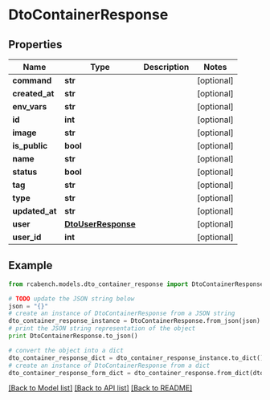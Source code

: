# DtoContainerResponse


## Properties

Name | Type | Description | Notes
------------ | ------------- | ------------- | -------------
**command** | **str** |  | [optional] 
**created_at** | **str** |  | [optional] 
**env_vars** | **str** |  | [optional] 
**id** | **int** |  | [optional] 
**image** | **str** |  | [optional] 
**is_public** | **bool** |  | [optional] 
**name** | **str** |  | [optional] 
**status** | **bool** |  | [optional] 
**tag** | **str** |  | [optional] 
**type** | **str** |  | [optional] 
**updated_at** | **str** |  | [optional] 
**user** | [**DtoUserResponse**](DtoUserResponse.md) |  | [optional] 
**user_id** | **int** |  | [optional] 

## Example

```python
from rcabench.models.dto_container_response import DtoContainerResponse

# TODO update the JSON string below
json = "{}"
# create an instance of DtoContainerResponse from a JSON string
dto_container_response_instance = DtoContainerResponse.from_json(json)
# print the JSON string representation of the object
print DtoContainerResponse.to_json()

# convert the object into a dict
dto_container_response_dict = dto_container_response_instance.to_dict()
# create an instance of DtoContainerResponse from a dict
dto_container_response_form_dict = dto_container_response.from_dict(dto_container_response_dict)
```
[[Back to Model list]](../README.md#documentation-for-models) [[Back to API list]](../README.md#documentation-for-api-endpoints) [[Back to README]](../README.md)



